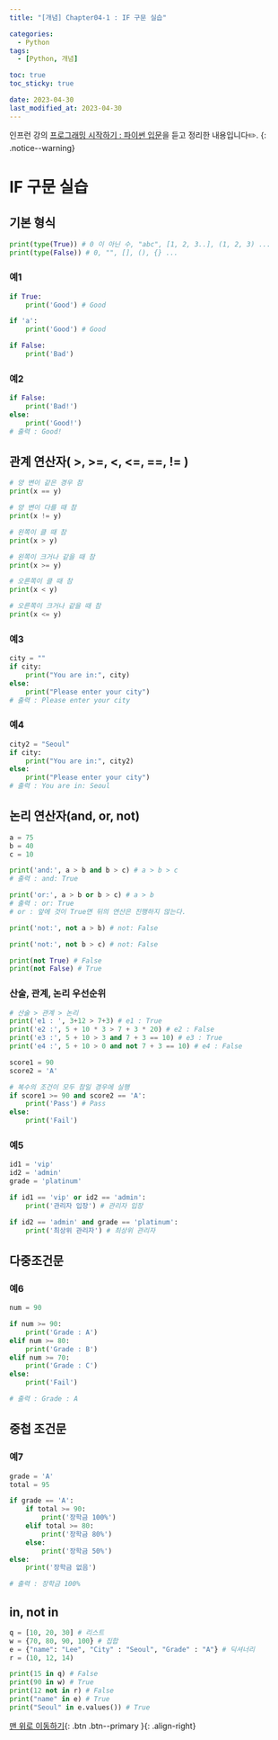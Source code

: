 ```yaml
---
title: "[개념] Chapter04-1 : IF 구문 실습"

categories:
  - Python
tags:
  - [Python, 개념]

toc: true
toc_sticky: true

date: 2023-04-30
last_modified_at: 2023-04-30
---
```


인프런 강의 [프로그래밍 시작하기 : 파이썬 입문](https://www.inflearn.com/course/%ED%94%84%EB%A1%9C%EA%B7%B8%EB%9E%98%EB%B0%8D-%ED%8C%8C%EC%9D%B4%EC%8D%AC-%EC%9E%85%EB%AC%B8-%EC%9D%B8%ED%94%84%EB%9F%B0-%EC%98%A4%EB%A6%AC%EC%A7%80%EB%84%90)을 듣고 정리한 내용입니다✏️.
{: .notice--warning}

# IF 구문 실습

## 기본 형식

```python
print(type(True)) # 0 이 아닌 수, "abc", [1, 2, 3..], (1, 2, 3) ...
print(type(False)) # 0, "", [], (), {} ...
```

### 예1

```python
if True:
    print('Good') # Good

if 'a':
    print('Good') # Good

if False:
    print('Bad')
```

### 예2

```python
if False:
    print('Bad!')
else:
    print('Good!')
# 출력 : Good!
```

## 관계 연산자( >, >=, <, <=, ==, != )

```python
# 양 변이 같은 경우 참
print(x == y)

# 양 변이 다를 때 참
print(x != y)

# 왼쪽이 클 때 참
print(x > y)

# 왼쪽이 크거나 같을 때 참
print(x >= y)

# 오른쪽이 클 때 참
print(x < y)

# 오른쪽이 크거나 같을 때 참
print(x <= y)
```

### 예3

```python
city = ""
if city:
    print("You are in:", city)
else:
    print("Please enter your city")
# 출력 : Please enter your city
```

### 예4

```python
city2 = "Seoul"
if city:
    print("You are in:", city2)
else:
    print("Please enter your city")
# 출력 : You are in: Seoul
```

## 논리 연산자(and, or, not)

```python
a = 75
b = 40
c = 10

print('and:', a > b and b > c) # a > b > c
# 출력 : and: True

print('or:', a > b or b > c) # a > b
# 출력 : or: True
# or : 앞에 것이 True면 뒤의 연산은 진행하지 않는다.

print('not:', not a > b) # not: False

print('not:', not b > c) # not: False

print(not True) # False
print(not False) # True
```

### 산술, 관계, 논리 우선순위

```python
# 산술 > 관계 > 논리
print('e1 : ', 3+12 > 7+3) # e1 : True
print('e2 :', 5 + 10 * 3 > 7 + 3 * 20) # e2 : False
print('e3 :', 5 + 10 > 3 and 7 + 3 == 10) # e3 : True
print('e4 :', 5 + 10 > 0 and not 7 + 3 == 10) # e4 : False

score1 = 90
score2 = 'A'

# 복수의 조건이 모두 참일 경우에 실행
if score1 >= 90 and score2 == 'A':
    print('Pass') # Pass
else:
    print('Fail')
```

### 예5

```python
id1 = 'vip'
id2 = 'admin'
grade = 'platinum'

if id1 == 'vip' or id2 == 'admin':
    print('관리자 입장') # 관리자 입장

if id2 == 'admin' and grade == 'platinum':
    print('최상위 관리자') # 최상위 관리자

```

## 다중조건문

### 예6

```python
num = 90

if num >= 90:
    print('Grade : A')
elif num >= 80:
    print('Grade : B')
elif num >= 70:
    print('Grade : C')
else:
    print('Fail')

# 출력 : Grade : A
```

## 중첩 조건문

### 예7

```python
grade = 'A'
total = 95

if grade == 'A':
    if total >= 90:
        print('장학금 100%')
    elif total >= 80:
        print('장학금 80%')
    else:
        print('장학금 50%')
else:
    print('장학금 없음')

# 출력 : 장학금 100%
```

## in, not in

```python
q = [10, 20, 30] # 리스트
w = {70, 80, 90, 100} # 집합
e = {"name": "Lee", "City" : "Seoul", "Grade" : "A"} # 딕셔너리
r = (10, 12, 14)

print(15 in q) # False
print(90 in w) # True
print(12 not in r) # False
print("name" in e) # True
print("Seoul" in e.values()) # True

```

[맨 위로 이동하기](#){: .btn .btn--primary }{: .align-right}
